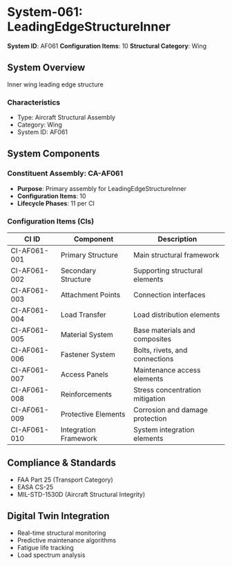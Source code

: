 # System-061: LeadingEdgeStructureInner

**System ID**: AF061
**Configuration Items**: 10
**Structural Category**: Wing

## System Overview

Inner wing leading edge structure

### Characteristics
- Type: Aircraft Structural Assembly
- Category: Wing
- System ID: AF061

## System Components

### Constituent Assembly: CA-AF061
- **Purpose**: Primary assembly for LeadingEdgeStructureInner
- **Configuration Items**: 10
- **Lifecycle Phases**: 11 per CI

### Configuration Items (CIs)

| CI ID | Component | Description |
|-------|-----------|-------------|
| CI-AF061-001 | Primary Structure | Main structural framework |
| CI-AF061-002 | Secondary Structure | Supporting structural elements |
| CI-AF061-003 | Attachment Points | Connection interfaces |
| CI-AF061-004 | Load Transfer | Load distribution elements |
| CI-AF061-005 | Material System | Base materials and composites |
| CI-AF061-006 | Fastener System | Bolts, rivets, and connections |
| CI-AF061-007 | Access Panels | Maintenance access elements |
| CI-AF061-008 | Reinforcements | Stress concentration mitigation |
| CI-AF061-009 | Protective Elements | Corrosion and damage protection |
| CI-AF061-010 | Integration Framework | System integration elements |

## Compliance & Standards
- FAA Part 25 (Transport Category)
- EASA CS-25
- MIL-STD-1530D (Aircraft Structural Integrity)

## Digital Twin Integration
- Real-time structural monitoring
- Predictive maintenance algorithms
- Fatigue life tracking
- Load spectrum analysis
